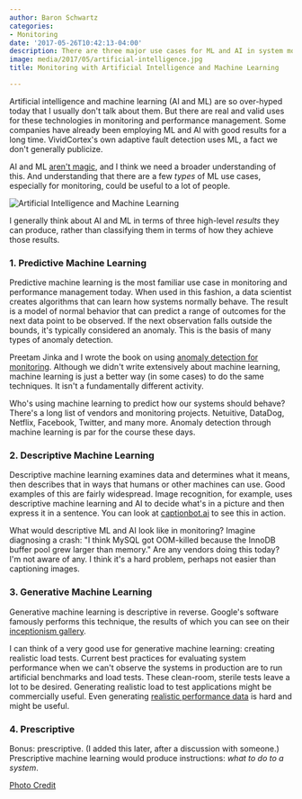 ```yaml
---
author: Baron Schwartz
categories:
- Monitoring
date: '2017-05-26T10:42:13-04:00'
description: There are three major use cases for ML and AI in system monitoring.
image: media/2017/05/artificial-intelligence.jpg
title: Monitoring with Artificial Intelligence and Machine Learning

---
```

Artificial intelligence and machine learning (AI and ML) are so over-hyped today
that I usually don't talk about them.  But there are real and valid uses for
these technologies in monitoring and performance management. Some companies have
already been employing ML and AI with good results for a long time.
VividCortex's own adaptive fault detection uses ML, a fact we don't generally
publicize.

AI and ML [aren't magic](http://www.fast.ai/), and I think we need a broader
understanding of this. And understanding that there are a few _types_ of ML use
cases, especially for monitoring, could be useful to a lot of people.

![Artificial Intelligence and Machine Learning](/media/2017/05/artificial-intelligence.jpg)

<!--more-->

I generally think about AI and ML in terms of three high-level _results_ they
can produce, rather than classifying them in terms of how they achieve those
results.

### 1. Predictive Machine Learning

Predictive machine learning is the most familiar use case in
monitoring and performance management today. When used in this fashion, a data
scientist creates algorithms that can learn how systems normally behave. The
result is a model of normal behavior that can predict a range of outcomes for
the next data point to be observed. If the next observation falls outside the
bounds, it's typically considered an anomaly. This is the basis of many types of
anomaly detection.

Preetam Jinka and I wrote the book on using [anomaly detection for
monitoring](http://www.oreilly.com/webops-perf/free/anomaly-detection-monitoring.csp).
Although we didn't write extensively about machine learning, machine learning is just
a better way (in some cases) to do the same techniques. It isn't a fundamentally
different activity.

Who's using machine learning to predict how our systems should behave? There's a
long list of vendors and monitoring projects. Netuitive, DataDog, Netflix,
Facebook, Twitter, and many more. Anomaly detection through machine learning is
par for the course these days.

### 2. Descriptive Machine Learning

Descriptive machine learning examines data and determines what it means, then
describes that in ways that humans or other machines can use. Good examples of
this are fairly widespread. Image recognition, for example, uses descriptive
machine learning and AI to decide what's in a picture and then express it in a
sentence. You can look at [captionbot.ai](https://www.captionbot.ai) to see this
in action.

What would descriptive ML and AI look like in monitoring? Imagine diagnosing a
crash: "I think MySQL got OOM-killed because the InnoDB buffer pool grew larger
than memory." Are any vendors doing this today? I'm not aware of any. I think
it's a hard problem, perhaps not easier than captioning images.

### 3. Generative Machine Learning

Generative machine learning is descriptive in reverse. Google's software
famously performs this technique, the results of which you can see on their
[inceptionism
gallery](https://photos.google.com/share/AF1QipPX0SCl7OzWilt9LnuQliattX4OUCj_8EP65_cTVnBmS1jnYgsGQAieQUc1VQWdgQ?key=aVBxWjhwSzg2RjJWLWRuVFBBZEN1d205bUdEMnhB).

I can think of a very good use for generative machine learning: creating
realistic load tests. Current best practices for evaluating system performance
when we can't observe the systems in production are to run artificial benchmarks
and load tests. These clean-room, sterile tests leave a lot to be desired.
Generating realistic load to test applications might be commercially useful.
Even generating [realistic performance
data](https://www.xaprb.com/blog/2014/01/24/methods-generate-realistic-time-series-data/)
is hard and might be useful.

### 4. Prescriptive

Bonus: prescriptive. (I added this later, after a discussion with someone.) Prescriptive machine learning would produce instructions: _what to do to a system_.

[Photo Credit](https://pixabay.com/en/brain-cactus-skull-1841528/)
